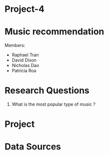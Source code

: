 # Project-4
# Music recommendation 
 




Members:
- Raphael Tran 
- David Dixon 
- Nicholas Dao
- Patricia Roa 

# Research Questions
1. What is the most popular type of music ?


# Project 
 

# Data Sources 

    
